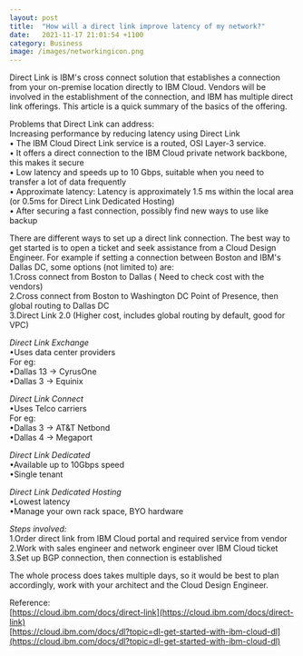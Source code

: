 ```yaml
---
layout: post
title:  "How will a direct link improve latency of my network?"
date:   2021-11-17 21:01:54 +1100
category: Business
image: /images/networkingicon.png
---
```


Direct Link is IBM's cross connect solution that establishes a connection from your on-premise location directly to IBM Cloud. Vendors will be involved in the establishment of the connection, and IBM has multiple direct link offerings. This article is a quick summary of the basics of the offering.

Problems that Direct Link can address:   
Increasing performance by reducing latency using Direct Link   
• The IBM Cloud Direct Link service is a routed, OSI Layer-3 service.   
• It offers a direct connection to the IBM Cloud private network backbone, this makes it secure   
• Low latency and speeds up to 10 Gbps, suitable when you need to transfer a lot of data frequently   
• Approximate latency: Latency is approximately 1.5 ms within the local area (or 0.5ms for Direct Link Dedicated Hosting)   
• After securing a fast connection, possibly find new ways to use like backup

There are different ways to set up a direct link connection. The best way to get started is to open a ticket and seek assistance from a Cloud Design Engineer. For example if setting a connection between Boston and IBM's Dallas DC, some options (not limited to) are:   
1.Cross connect from Boston to Dallas ( Need to check cost with the vendors)   
2.Cross connect from Boston to Washington DC Point of Presence, then global routing to Dallas DC   
3.Direct Link 2.0 (Higher cost, includes global routing by default, good for VPC)

*Direct Link Exchange*   
•Uses data center providers   
For eg:   
•Dallas 13 -> CyrusOne   
•Dallas 3 -> Equinix

*Direct Link Connect*   
•Uses Telco carriers   
For eg:   
•Dallas 3 -> AT&T Netbond   
•Dallas 4 -> Megaport

*Direct Link Dedicated*   
•Available up to 10Gbps speed   
•Single tenant   

*Direct Link Dedicated Hosting*   
•Lowest latency   
•Manage your own rack space, BYO hardware   

*Steps involved:*   
1.Order direct link from IBM Cloud portal and required service from vendor   
2.Work with sales engineer and network engineer over IBM Cloud ticket   
3.Set up BGP connection, then connection is established

The whole process does takes multiple days, so it would be best to plan accordingly, work with your architect and the Cloud Design Engineer.

Reference:   
[https://cloud.ibm.com/docs/direct-link](https://cloud.ibm.com/docs/direct-link)   
[https://cloud.ibm.com/docs/dl?topic=dl-get-started-with-ibm-cloud-dl](https://cloud.ibm.com/docs/dl?topic=dl-get-started-with-ibm-cloud-dl)